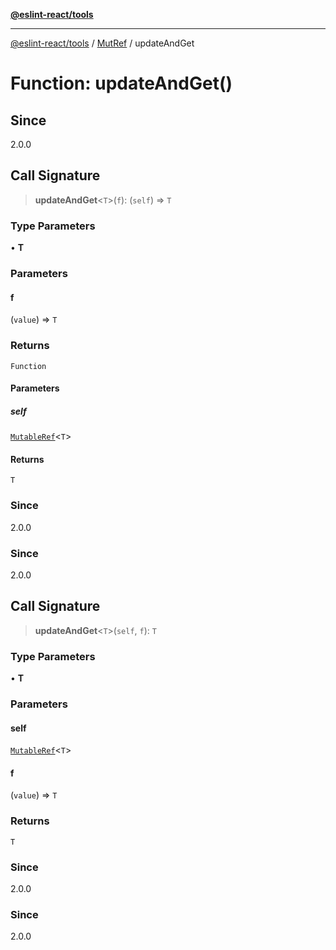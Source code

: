 [**@eslint-react/tools**](../../../README.md)

***

[@eslint-react/tools](../../../README.md) / [MutRef](../README.md) / updateAndGet

# Function: updateAndGet()

## Since

2.0.0

## Call Signature

> **updateAndGet**\<`T`\>(`f`): (`self`) => `T`

### Type Parameters

• **T**

### Parameters

#### f

(`value`) => `T`

### Returns

`Function`

#### Parameters

##### self

[`MutableRef`](../interfaces/MutableRef.md)\<`T`\>

#### Returns

`T`

### Since

2.0.0

### Since

2.0.0

## Call Signature

> **updateAndGet**\<`T`\>(`self`, `f`): `T`

### Type Parameters

• **T**

### Parameters

#### self

[`MutableRef`](../interfaces/MutableRef.md)\<`T`\>

#### f

(`value`) => `T`

### Returns

`T`

### Since

2.0.0

### Since

2.0.0
